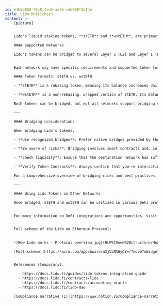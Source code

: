 ```yaml
---
id: e4b5e858-70c8-4ad6-ad9b-ceb900f2e1de
title: Lido Multichain
content: >-
    [picture]
    

    Lido's liquid staking tokens, **stETH** and **wstETH**, are primarily issued on the Ethereum network. However, for better adoption and utility, the Lido DAO supports bridging these tokens to various other blockchain networks. This multichain approach allows users to leverage Lido tokens across different ecosystems, benefiting from lower fees, faster transactions, and different DeFi opportunities.
    
    #### Supported Networks
    
    Lido's tokens can be bridged to several Layer 2 (L2) and Layer 1 (L1) networks, including OP Mainnet, Base, Arbitrum, Polygon PoS,  zkSync, Linea, Mantle, Scroll, BNB Chain, Zircuit, Unichain, Mode, Lisk, Soneium, and Swellchain.
    

    Each network may have specific requirements and supported token formats. Details on which tokens are supported on which chain can be found [here.](https://lido.fi/lido-multichain)
    
    #### Token formats: stETH vs. wstETH
    
    - **stETH** is a rebasing token, meaning its balance increases daily to reflect staking rewards. However, many DeFi protocols and bridges do not support rebasing tokens, which can lead to complications.
  
    - **wstETH** is a non-rebasing, wrapped version of stETH. Its balance remains constant, and staking rewards are reflected in the token's value. Due to its compatibility, wstETH is generally recommended for bridging and DeFi integrations.
    
    Both tokens can be bridged, but not all networks support bridging stETH (only OP Mainnet, Unichain, and Soneium are available).
    
    ---
    
    #### Bridging considerations
    
    When bridging Lido's tokens:
    
    - **Use recognized bridges**: Prefer native bridges provided by the destination network (e.g., Arbitrum's canonical bridge) for enhanced security and compatibility.
  
    - **Be aware of risks**: Bridging involves smart contracts and, in some cases, third-party validators. Understand the associated risks, including potential smart contract vulnerabilities and liquidity issues on the destination chain.
  
    - **Check liquidity**: Ensure that the destination network has sufficient liquidity for stETH or wstETH to facilitate smooth transactions and interactions.
  
    - **Verify Token Contracts**: Always confirm that you're interacting with the correct token contracts on the destination network to avoid scams or unsupported tokens.
    
    For a comprehensive overview of bridging risks and best practices, please follow [the Bridging stETH/wstETH: A Guide To Risks & Best Practices.](https://help.lido.fi/en/articles/11481402-bridging-steth-wsteth-a-guide-to-risks-best-practices)
    
    ---
    
    #### Using Lido Tokens on Other Networks
    
    Once bridged, stETH and wstETH can be utilized in various DeFi protocols on the destination networks. This includes lending platforms, liquidity pools, and more reward opportunities. The availability of these services varies by network, so it's essential to research and understand the DeFi opportunities of the specific chain you're engaging with.
    

    For more information on DeFi integrations and opportunities, visit the [Lido Multichain page.](https://lido.fi/lido-multichain)
    

    Full scheme of the Lido on Ethereum Protocol:
  
    
    ![How Lido works - Protocol overview.jpg](HLW%20new%20structure/How_Lido_works_-_Protocol_overview.jpg)
    
    [Full scheme](https://miro.com/app/board/uXjVLMA6yOY=/?moveToWidget=3458764606062290548&cot=14)
    

    References (temporary):
    
      - https://docs.lido.fi/guides/lido-tokens-integration-guide
      - https://docs.lido.fi/contracts/lido
      - https://docs.lido.fi/contracts/accounting-oracle
      - https://docs.lido.fi/lido-dao
        
    [Compliance narrative (1)](https://www.notion.so/Compliance-narrative-1-202bf633d0c980cbabdee48b9a270db8?pvs=21)
---
```

